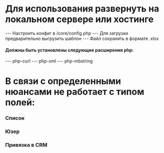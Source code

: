 # Для использования развернуть на локальном сервере или хостинге
  --- Настроить конфиг в /core/config.php
  --- Для загрузки предварительно выгрузить шаблон
  --- Файл сохранять в формате .xlsx
  
  #### Должны быть установлены следующие расширения php:
  --- php-curl
  --- php-xml
  --- php-mbstring
# В связи с определенными нюансами не работает с типом полей:
  ### Список
  ### Юзер
  ### Привязка в CRM

